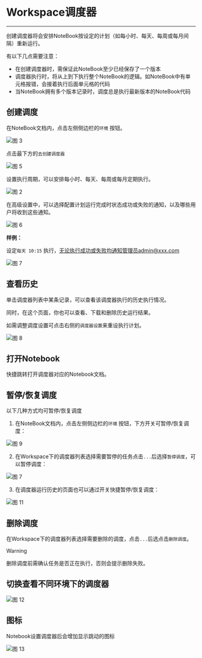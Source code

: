 # Workspace调度器
---
创建调度器将会安排NoteBook按设定的计划（如每小时、每天、每周或每月间隔）重新运行。

有以下几点需要注意：

- 在创建调度器时，需保证此NoteBook至少已经保存了一个版本
- 调度器执行时，将从上到下执行整个NoteBook的逻辑。如NoteBook中有单元格报错，会接着执行后面单元格的代码
- 当NoteBook拥有多个版本记录时，调度总是执行最新版本的NoteBook代码


## 创建调度

在NoteBook文档内，点击左侧侧边栏的`环境` 按钮。 

![图 3](../images/env.png)  

点击最下方的`去创建调度器`

![图 5](../images/sche.png)  

设置执行周期，可以安排每小时、每天、每周或每月定期执行。

![图 2](../images/%E5%91%A8%E6%9C%9F%E8%AE%BE%E7%BD%AE.png)  

在高级设置中，可以选择配置计划运行完成时状态成功或失败的通知，以及哪些用户将收到这些通知。

![图 6](../images/whogetmessage.png)  


**样例：**

设定`每天 10:15` 执行，无论执行成功或失败均通知管理员admin@xxx.com

![图 7](../images/schesample.png)  

## 查看历史

单击调度器列表中某条记录，可以查看该调度器执行的历史执行情况。

同时，在这个页面，你也可以查看、下载和删除历史运行结果。

如需调整调度设置可点击右侧的`调度器设置`来重设执行计划。

![图 8](../images/hissche.png)  


## 打开Notebook

快捷跳转打开调度器对应的Notebook文档。

## 暂停/恢复调度

以下几种方式均可暂停/恢复调度

1.  在NoteBook文档内，点击左侧侧边栏的`环境` 按钮，下方开关可暂停/恢复调度：

![图 9](../images/pause.png)  

2.  在Workspace下的调度器列表选择需要暂停的任务点击`...`后选择`暂停调度`，可以暂停调度：

![图 7](../images/0d80084986f269d5aec466c19770f126dbeebe758187975f1bb7519069e190ed.png)  

3.  在调度器运行历史的页面也可以通过开关快捷暂停/恢复调度：

![图 11](../images/pauss.png)  


## 删除调度

在Workspace下的调度器列表选择需要删除的调度，点击`...`后选点击`删除调度`。

> [!Warning]
> 删除调度前需确认任务是否正在执行，否则会提示删除失败。

## 切换查看不同环境下的调度器

![图 12](../images/sches.png)  

## 图标

Notebook设置调度器后会增加显示跳动的图标

![图 13](../images/iconsche.png)  












